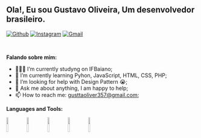<!-- Your title -->
## Ola!, Eu sou Gustavo Oliveira, Um desenvolvedor brasileiro.

<!-- Your badges
You can use the website to generate badges: https://shields.io/
-->

[![Github](https://img.shields.io/badge/-Github-000?style=flat&logo=Github&logoColor=white)](https://github.com/GusttaHack)
[![Instagram](https://img.shields.io/badge/-Instagram-c13584?style=flat&labelColor=c13584&logo=instagram&logoColor=white)](https://www.instagram.com/_gustaooliver_/)
[![Gmail](https://img.shields.io/badge/-Gmail-c14438?style=flat&logo=Gmail&logoColor=white)](gusttaoliver357@gmail.com)

&nbsp;

<!-- Talking about you -->
**Falando sobre mim:**

<!-- Any image aligned to the right. Beware the width -->

- 👨🏽‍💻 I’m currently studyng on IFBaiano;
- 🌱 I’m currently learning Pyhon, JavaScript, HTML, CSS, PHP; 
- 🤔 I’m looking for help with Design Pattern 😭;
- 💬 Ask me about anything, I am happy to help;
- 📫 How to reach me: gusttaoliver357@gmail.com;

**Languages and Tools:** 

<p>
  <code><img width="10%" src="https://www.vectorlogo.zone/logos/mysql/mysql-ar21.svg"></code>
  <code><img width="10%" src="https://www.vectorlogo.zone/logos/python/python-ar21.svg"></code>
  <code><img width="10%" src="https://www.vectorlogo.zone/logos/w3_html5/w3_html5-ar21.svg"></code>
  <code><img width="10%" src="https://www.vectorlogo.zone/logos/w3_css/w3_css-ar21.svg"></code>
  <code><img width="10%" src="https://www.vectorlogo.zone/logos/php/php-ar21.svg"></code>
</p>
